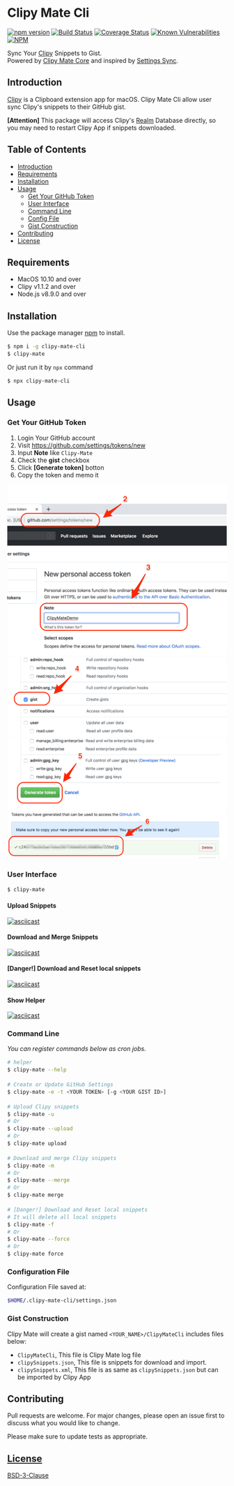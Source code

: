 # Clipy Mate Cli
[![npm version](https://badge.fury.io/js/clipy-mate-cli.svg)](https://badge.fury.io/js/clipy-mate-cli)
[![Build Status](https://travis-ci.org/jerrywdlee/clipy-mate-cli.svg?branch=master)](https://travis-ci.org/jerrywdlee/clipy-mate-cli)
[![Coverage Status](https://coveralls.io/repos/github/jerrywdlee/clipy-mate-cli/badge.svg?branch=add-test)](https://coveralls.io/github/jerrywdlee/clipy-mate-cli?branch=add-test)
[![Known Vulnerabilities](https://snyk.io//test/github/jerrywdlee/clipy-mate-cli/badge.svg?targetFile=package.json)](https://snyk.io//test/github/jerrywdlee/clipy-mate-cli?targetFile=package.json)
[![NPM](https://img.shields.io/npm/l/clipy-mate-cli)](https://www.npmjs.com/package/clipy-mate-cli)

Sync Your [Clipy](https://clipy-app.com/) Snippets to Gist.  
Powered by [Clipy Mate Core](https://github.com/jerrywdlee/clipy-mate-core) and inspired by [Settings Sync](https://github.com/shanalikhan/code-settings-sync).

## Introduction
[Clipy](https://github.com/Clipy/Clipy) is a Clipboard extension app for macOS. Clipy Mate Cli allow user sync Clipy's snippets to their GitHub gist.  

**[Attention]** This package will access Clipy's [Realm](https://realm.io/) Database directly, so you may need to restart Clipy App if snippets downloaded.

## Table of Contents
- [Introduction](#introduction)
- [Requirements](#requirements)
- [Installation](#installation)
- [Usage](#usage)
  - [Get Your GitHub Token](#get-your-git-hub-token)
  - [User Interface](#user-interface)
  - [Command Line](#command-line)
  - [Config File](#configuration-file)
  - [Gist Construction](#gist-construction)
- [Contributing](#contributing)
- [License](#license)


## Requirements
- MacOS 10.10 and over
- Clipy v1.1.2 and over
- Node.js v8.9.0 and over

## Installation

Use the package manager [npm](https://www.npmjs.com/) to install.

```bash
$ npm i -g clipy-mate-cli
$ clipy-mate
```

Or just run it by `npx` command

```bash
$ npx clipy-mate-cli
```

## Usage
### Get Your GitHub Token
1. Login Your GitHub account
2. Visit https://github.com/settings/tokens/new
3. Input **Note** like `Clipy-Mate`
4. Check the **gist** checkbox
5. Click **[Generate token]** botton
6. Copy the token and memo it

![fig-1](./images/fig-1.png)  
![fig-2](./images/fig-2.png)  
![fig-3](./images/fig-3.png)  
![fig-4](./images/fig-4.png)  

### User Interface

```sh
$ clipy-mate
```

#### Upload Snippets
[![asciicast](https://asciinema.org/a/iHafYV2T778U2NpWrrFgoMJa4.svg)](https://asciinema.org/a/iHafYV2T778U2NpWrrFgoMJa4)

#### Download and Merge Snippets
[![asciicast](https://asciinema.org/a/EH7s2Jck0VHgtDbeZKFptFz2H.svg)](https://asciinema.org/a/EH7s2Jck0VHgtDbeZKFptFz2H)

#### [Danger!] Download and Reset local snippets
[![asciicast](https://asciinema.org/a/ryK1bbxkQgvEsbQfwVq2cWQts.svg)](https://asciinema.org/a/ryK1bbxkQgvEsbQfwVq2cWQts)

#### Show Helper
[![asciicast](https://asciinema.org/a/4TJqdS2lHkT6Po6Pm3lpntGTY.svg)](https://asciinema.org/a/4TJqdS2lHkT6Po6Pm3lpntGTY)

### Command Line
*You can register commands below as cron jobs.*

```sh
# helper
$ clipy-mate --help

# Create or Update GitHub Settings
$ clipy-mate -e -t <YOUR TOKEN> [-g <YOUR GIST ID>]

# Upload Clipy snippets
$ clipy-mate -u
# Or
$ clipy-mate --upload
# Or
$ clipy-mate upload

# Download and merge Clipy snippets
$ clipy-mate -m
# Or
$ clipy-mate --merge
# Or
$ clipy-mate merge

# [Danger!] Download and Reset local snippets
# It will delete all local snippets
$ clipy-mate -f
# Or
$ clipy-mate --force
# Or
$ clipy-mate force
```

### Configuration File

Configuration File saved at:

```sh
$HOME/.clipy-mate-cli/settings.json
```

### Gist Construction
Clipy Mate will create a gist named `<YOUR_NAME>/ClipyMateCli` includes files below:  

- `ClipyMateCli`, This file is Clipy Mate log file
- `clipySnippets.json`, This file is snippets for download and import.
- `clipySnippets.xml`, This file is as same as `clipySnippets.json` but can be imported by Clipy App


## Contributing
Pull requests are welcome. For major changes, please open an issue first to discuss what you would like to change.

Please make sure to update tests as appropriate.

## [License](./LICENSE)
[BSD-3-Clause](https://opensource.org/licenses/BSD-3-Clause)
